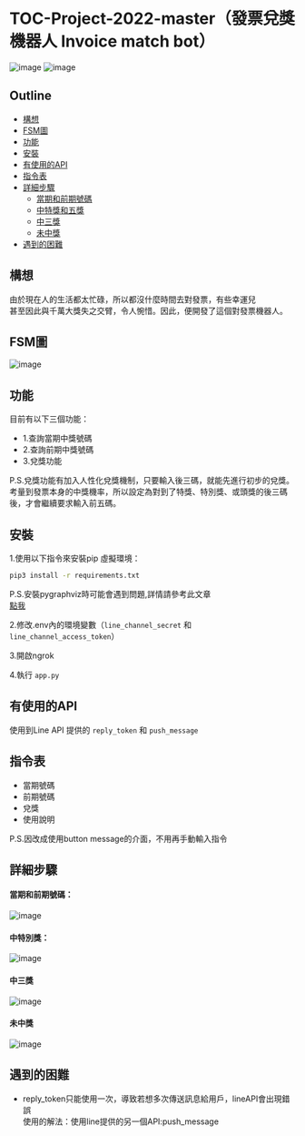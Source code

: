 # TOC-Project-2022-master（發票兌獎機器人 Invoice match bot）

![image](https://img.shields.io/badge/Python-FFD43B?style=for-the-badge&logo=python&logoColor=blue)
![image](https://img.shields.io/badge/Line-00C300?style=for-the-badge&logo=line&logoColor=white)

## Outline

- [構想](#構想)
- [FSM圖](#FSM圖)
- [功能](#功能)
- [安裝](#安裝)
- [有使用的API](#有使用的api)
- [指令表](#指令表)
- [詳細步驟](#詳細步驟)
    - [當期和前期號碼](#當期和前期號碼)
    - [中特獎和五獎](#中特別獎)
    - [中三獎](#中三獎)
    - [未中獎](#未中獎)
- [遇到的困難](#遇到的困難)

## 構想

由於現在人的生活都太忙碌，所以都沒什麼時間去對發票，有些幸運兒<br>
甚至因此與千萬大獎失之交臂，令人惋惜。因此，便開發了這個對發票機器人。

## FSM圖

![image](https://github.com/a9677560/TOC-Project-2022-master/blob/main/fsm.png)

## 功能

目前有以下三個功能：
- 1.查詢當期中獎號碼
- 2.查詢前期中獎號碼
- 3.兌獎功能

P.S.兌獎功能有加入人性化兌獎機制，只要輸入後三碼，就能先進行初步的兌獎。
<br>考量到發票本身的中獎機率，所以設定為對到了特獎、特別獎、或頭獎的後三碼後，才會繼續要求輸入前五碼。

## 安裝

1.使用以下指令來安裝pip 虛擬環境：
```sh
pip3 install -r requirements.txt
```
P.S.安裝pygraphviz時可能會遇到問題,詳情請參考此文章<br>
[點我](https://pygraphviz.github.io/documentation/stable/install.html)

2.修改.env內的環境變數（`line_channel_secret` 和 `line_channel_access_token`）

3.開啟ngrok

4.執行 `app.py`

## 有使用的API

使用到Line API 提供的 `reply_token` 和 `push_message`

## 指令表
- 當期號碼
- 前期號碼
- 兌獎
- 使用說明

P.S.因改成使用button message的介面，不用再手動輸入指令

## 詳細步驟
#### 當期和前期號碼：
![image](https://github.com/a9677560/TOC-Project-2022-master/blob/main/img/pic1.jpg)
#### 中特別獎：
![image](https://github.com/a9677560/TOC-Project-2022-master/blob/main/img/pic2.jpg)
#### 中三獎
![image](https://github.com/a9677560/TOC-Project-2022-master/blob/main/img/pic3.jpg)
#### 未中獎
![image](https://github.com/a9677560/TOC-Project-2022-master/blob/main/img/pic4.jpg)

## 遇到的困難
- reply_token只能使用一次，導致若想多次傳送訊息給用戶，lineAPI會出現錯誤<br>
使用的解法：使用line提供的另一個API:push_message<br>
